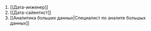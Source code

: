 1. [[Дата-инженер]]
2. [[Дата-сайентист]]
3. [[Аналитика больших данных|Специалист по аналите большых данных]]